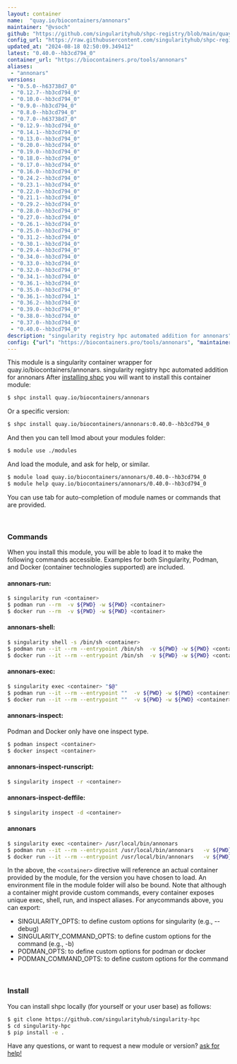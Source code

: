 ```yaml
---
layout: container
name:  "quay.io/biocontainers/annonars"
maintainer: "@vsoch"
github: "https://github.com/singularityhub/shpc-registry/blob/main/quay.io/biocontainers/annonars/container.yaml"
config_url: "https://raw.githubusercontent.com/singularityhub/shpc-registry/main/quay.io/biocontainers/annonars/container.yaml"
updated_at: "2024-08-18 02:50:09.349412"
latest: "0.40.0--hb3cd794_0"
container_url: "https://biocontainers.pro/tools/annonars"
aliases:
 - "annonars"
versions:
 - "0.5.0--h63738d7_0"
 - "0.12.7--hb3cd794_0"
 - "0.10.0--hb3cd794_0"
 - "0.9.0--hb3cd794_0"
 - "0.8.0--hb3cd794_0"
 - "0.7.0--h63738d7_0"
 - "0.12.9--hb3cd794_0"
 - "0.14.1--hb3cd794_0"
 - "0.13.0--hb3cd794_0"
 - "0.20.0--hb3cd794_0"
 - "0.19.0--hb3cd794_0"
 - "0.18.0--hb3cd794_0"
 - "0.17.0--hb3cd794_0"
 - "0.16.0--hb3cd794_0"
 - "0.24.2--hb3cd794_0"
 - "0.23.1--hb3cd794_0"
 - "0.22.0--hb3cd794_0"
 - "0.21.1--hb3cd794_0"
 - "0.29.2--hb3cd794_0"
 - "0.28.0--hb3cd794_0"
 - "0.27.0--hb3cd794_0"
 - "0.26.1--hb3cd794_0"
 - "0.25.0--hb3cd794_0"
 - "0.31.2--hb3cd794_0"
 - "0.30.1--hb3cd794_0"
 - "0.29.4--hb3cd794_0"
 - "0.34.0--hb3cd794_0"
 - "0.33.0--hb3cd794_0"
 - "0.32.0--hb3cd794_0"
 - "0.34.1--hb3cd794_0"
 - "0.36.1--hb3cd794_0"
 - "0.35.0--hb3cd794_0"
 - "0.36.1--hb3cd794_1"
 - "0.36.2--hb3cd794_0"
 - "0.39.0--hb3cd794_0"
 - "0.38.0--hb3cd794_0"
 - "0.37.0--hb3cd794_0"
 - "0.40.0--hb3cd794_0"
description: "singularity registry hpc automated addition for annonars"
config: {"url": "https://biocontainers.pro/tools/annonars", "maintainer": "@vsoch", "description": "singularity registry hpc automated addition for annonars", "latest": {"0.40.0--hb3cd794_0": "sha256:a6bc456dff7c863f7869cd285cf9d7a6853d9a1b805b8211124d8f75aa98b74f"}, "tags": {"0.5.0--h63738d7_0": "sha256:5c330116a257365c8c35ef82850d493137dd6c0dd3fbb2d113eabf356409491e", "0.12.7--hb3cd794_0": "sha256:7068702067a6837695fd8da00383ada8a70db205fc69e75d7735d71889e73ecd", "0.10.0--hb3cd794_0": "sha256:3fad81a9c0d13512a8917cb48b84e273b1e8eb6e8a7cd6a7599463c4d5109acd", "0.9.0--hb3cd794_0": "sha256:de91626222e5568b8d998a8b24b78b4ab78edac4077e50dcb66824a7374aec93", "0.8.0--hb3cd794_0": "sha256:a6a345fe351fecaed0fb2372ecafebb0c8fc804a2f3b16b69a6faa28338d2eee", "0.7.0--h63738d7_0": "sha256:de35b06de23d6f4df74c2e3a1b42febf3d2476f5810846b140958ba90b4201dd", "0.12.9--hb3cd794_0": "sha256:b0a420a65017e46019997c5bc3557cb454f378cf958174029e565c6d292170ab", "0.14.1--hb3cd794_0": "sha256:61e962766c9f0bcba72a98ca97443421b9c9da2e38102f448bd912f7c5ca67e2", "0.13.0--hb3cd794_0": "sha256:c064deee445c6bddaecf2f0c6e113977ea2d4be54d1e1301bc2131078451c3cf", "0.20.0--hb3cd794_0": "sha256:c57aa2f6e7c49bdadf44e1b540993ff511312a3af5a47ca6bf3059c032f34319", "0.19.0--hb3cd794_0": "sha256:fdfa8a7af43b95568a23039ce129feed601620a9c92d104c8305ac40a5de452b", "0.18.0--hb3cd794_0": "sha256:dc3af0fd10d09b1e5cbbcba293440657c09672800109ee92459eacfe4e33594e", "0.17.0--hb3cd794_0": "sha256:6033539b20dc077a413d8b0e27ed22817023f8e395d7e7b95afab71b6372ebc1", "0.16.0--hb3cd794_0": "sha256:37d2e717e8788599ecd6c620cec4136faf6237c5221be3347702159f7cbdc4db", "0.24.2--hb3cd794_0": "sha256:041354176b1f3117d47029716bd282d9461b7cdf6b60a399b8771498fc927a1c", "0.23.1--hb3cd794_0": "sha256:8d3a1daa52f3cea7357c4a83c8206164d13913da775840e0cb0416756ab3c50c", "0.22.0--hb3cd794_0": "sha256:8b6f735ae9ae824a9c0e6ae3542eb89eed57484083c1f040cac7880339c89d86", "0.21.1--hb3cd794_0": "sha256:0c17e9e4acaceac95227da7a427bbca86a2e54d024bd2d58bb0725c2107224b8", "0.29.2--hb3cd794_0": "sha256:1a2eb78548c14e6e433c90f92cc8c8eed4fdd4ea540c3ee3297144efe8c5c15c", "0.28.0--hb3cd794_0": "sha256:838a8ccbaa939a87611125503265d8ab996f48dbe8c27f6c7d7bc6e770d3746c", "0.27.0--hb3cd794_0": "sha256:279f5cd45062fa0d2c3904a957e65456a263c6378e3a314db205781b2c1f77ee", "0.26.1--hb3cd794_0": "sha256:dd6618efaddb4d813eb3b9e08f68f5b6ab46ece8ede8998c3e997603b1f9b978", "0.25.0--hb3cd794_0": "sha256:bebc5038081b399573ad467975f1de2aa49a17ee32940f3ba78abb879cbb4e87", "0.31.2--hb3cd794_0": "sha256:9904ee1cb32fbb5decc50068686655256fd3ed53928811db7112fefeefc8b86b", "0.30.1--hb3cd794_0": "sha256:ecfd8e0a8efbb87ec0e7c2b158a63dfb782b00c2a85b391e22ff68f77efce04f", "0.29.4--hb3cd794_0": "sha256:65ead6f95ce4a7cef49237a110ffbf93c599c182d69a9a9ce894d08b72b370db", "0.34.0--hb3cd794_0": "sha256:513ec1a2aa110432b2d1083e95586bd0c4153193a2858b55d5e93b3d1411b037", "0.33.0--hb3cd794_0": "sha256:2e2d0457613e8a4d9400ba4bb70194b71c70c049f10fb5d27291b7f803a8e20e", "0.32.0--hb3cd794_0": "sha256:fac83362278af060cbf0dfb40d0b8370358b48d7ed67fcb916e0b64b4a61c045", "0.34.1--hb3cd794_0": "sha256:a1f572e24b530729ac4dc1125c8e1ed4adba7b067e622976c31608616a2faef2", "0.36.1--hb3cd794_0": "sha256:433539b89302f8427a8f21ba07e5494c35acfe2bfb2300576d5237d904395a84", "0.35.0--hb3cd794_0": "sha256:1860c93be678273503d915ad14b2255a47f352409b29a6d68eef6cf523152b9b", "0.36.1--hb3cd794_1": "sha256:3fb2b345014fc51c826d5047b01336e3359bed0d7a47a3b55acdb782f0205f33", "0.36.2--hb3cd794_0": "sha256:41335293d689d22090e86922cb0cd7dc1351b20e64e770dde18099ba3d6ca6ec", "0.39.0--hb3cd794_0": "sha256:6f986c2ca110cd6f89d0c0962bbd2b756b29aa827a270a01f1865c924ab351e6", "0.38.0--hb3cd794_0": "sha256:8397dd4478d3e3839ff015b3ef43d3944e6f3720ee837c7729f61df6100c94a5", "0.37.0--hb3cd794_0": "sha256:0efb87b85db537d4eb9ab3dd3e1fea912a100bcb3c501a1e1d1d249f24814798", "0.40.0--hb3cd794_0": "sha256:a6bc456dff7c863f7869cd285cf9d7a6853d9a1b805b8211124d8f75aa98b74f"}, "docker": "quay.io/biocontainers/annonars", "aliases": {"annonars": "/usr/local/bin/annonars"}}
---
```


This module is a singularity container wrapper for quay.io/biocontainers/annonars.
singularity registry hpc automated addition for annonars
After [installing shpc](#install) you will want to install this container module:


```bash
$ shpc install quay.io/biocontainers/annonars
```

Or a specific version:

```bash
$ shpc install quay.io/biocontainers/annonars:0.40.0--hb3cd794_0
```

And then you can tell lmod about your modules folder:

```bash
$ module use ./modules
```

And load the module, and ask for help, or similar.

```bash
$ module load quay.io/biocontainers/annonars/0.40.0--hb3cd794_0
$ module help quay.io/biocontainers/annonars/0.40.0--hb3cd794_0
```

You can use tab for auto-completion of module names or commands that are provided.

<br>

### Commands

When you install this module, you will be able to load it to make the following commands accessible.
Examples for both Singularity, Podman, and Docker (container technologies supported) are included.

#### annonars-run:

```bash
$ singularity run <container>
$ podman run --rm  -v ${PWD} -w ${PWD} <container>
$ docker run --rm  -v ${PWD} -w ${PWD} <container>
```

#### annonars-shell:

```bash
$ singularity shell -s /bin/sh <container>
$ podman run --it --rm --entrypoint /bin/sh  -v ${PWD} -w ${PWD} <container>
$ docker run --it --rm --entrypoint /bin/sh  -v ${PWD} -w ${PWD} <container>
```

#### annonars-exec:

```bash
$ singularity exec <container> "$@"
$ podman run --it --rm --entrypoint ""  -v ${PWD} -w ${PWD} <container> "$@"
$ docker run --it --rm --entrypoint ""  -v ${PWD} -w ${PWD} <container> "$@"
```

#### annonars-inspect:

Podman and Docker only have one inspect type.

```bash
$ podman inspect <container>
$ docker inspect <container>
```

#### annonars-inspect-runscript:

```bash
$ singularity inspect -r <container>
```

#### annonars-inspect-deffile:

```bash
$ singularity inspect -d <container>
```


#### annonars

```bash
$ singularity exec <container> /usr/local/bin/annonars
$ podman run --it --rm --entrypoint /usr/local/bin/annonars   -v ${PWD} -w ${PWD} <container> -c " $@"
$ docker run --it --rm --entrypoint /usr/local/bin/annonars   -v ${PWD} -w ${PWD} <container> -c " $@"
```



In the above, the `<container>` directive will reference an actual container provided
by the module, for the version you have chosen to load. An environment file in the
module folder will also be bound. Note that although a container
might provide custom commands, every container exposes unique exec, shell, run, and
inspect aliases. For anycommands above, you can export:

 - SINGULARITY_OPTS: to define custom options for singularity (e.g., --debug)
 - SINGULARITY_COMMAND_OPTS: to define custom options for the command (e.g., -b)
 - PODMAN_OPTS: to define custom options for podman or docker
 - PODMAN_COMMAND_OPTS: to define custom options for the command

<br>

### Install

You can install shpc locally (for yourself or your user base) as follows:

```bash
$ git clone https://github.com/singularityhub/singularity-hpc
$ cd singularity-hpc
$ pip install -e .
```

Have any questions, or want to request a new module or version? [ask for help!](https://github.com/singularityhub/singularity-hpc/issues)